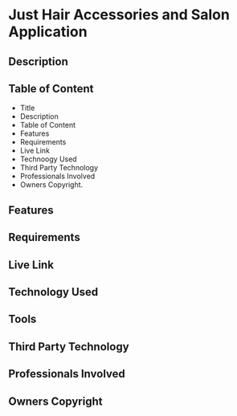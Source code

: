 # Just Hair Accessories and Salon Application

## Description

## Table of Content
- Title
- Description
- Table of Content
- Features
- Requirements
- Live Link
- Technoogy Used
- Third Party Technology
- Professionals Involved
- Owners Copyright.

## Features

## Requirements

## Live Link

## Technology Used

## Tools

## Third Party Technology

## Professionals Involved

## Owners Copyright
